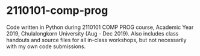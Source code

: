 # 2110101-comp-prog
Code written in Python during 2110101 COMP PROG course, Academic Year 2019, Chulalongkorn University (Aug - Dec 2019).
Also includes class handouts and source files for all in-class workshops, but not necessarily with my own code submissions.
